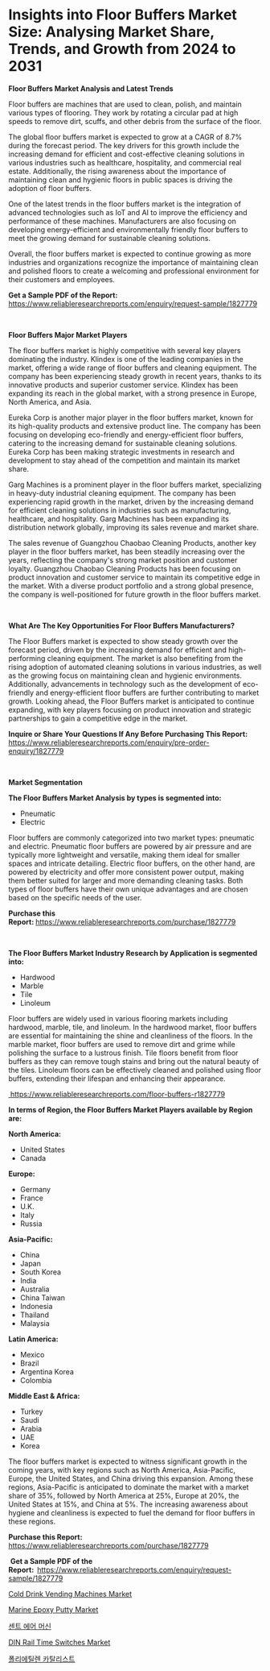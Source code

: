 <p><h1>Insights into Floor Buffers Market Size: Analysing Market Share, Trends, and Growth from 2024 to 2031</h1></p><p><strong>Floor Buffers Market Analysis and Latest Trends</strong></p>
<p><p>Floor buffers are machines that are used to clean, polish, and maintain various types of flooring. They work by rotating a circular pad at high speeds to remove dirt, scuffs, and other debris from the surface of the floor.</p><p>The global floor buffers market is expected to grow at a CAGR of 8.7% during the forecast period. The key drivers for this growth include the increasing demand for efficient and cost-effective cleaning solutions in various industries such as healthcare, hospitality, and commercial real estate. Additionally, the rising awareness about the importance of maintaining clean and hygienic floors in public spaces is driving the adoption of floor buffers.</p><p>One of the latest trends in the floor buffers market is the integration of advanced technologies such as IoT and AI to improve the efficiency and performance of these machines. Manufacturers are also focusing on developing energy-efficient and environmentally friendly floor buffers to meet the growing demand for sustainable cleaning solutions.</p><p>Overall, the floor buffers market is expected to continue growing as more industries and organizations recognize the importance of maintaining clean and polished floors to create a welcoming and professional environment for their customers and employees.</p></p>
<p><strong>Get a Sample PDF of the Report:&nbsp;</strong> <a href="https://www.reliableresearchreports.com/enquiry/request-sample/1827779">https://www.reliableresearchreports.com/enquiry/request-sample/1827779</a></p>
<p>&nbsp;</p>
<p><strong>Floor Buffers Major Market Players</strong></p>
<p><p>The floor buffers market is highly competitive with several key players dominating the industry. Klindex is one of the leading companies in the market, offering a wide range of floor buffers and cleaning equipment. The company has been experiencing steady growth in recent years, thanks to its innovative products and superior customer service. Klindex has been expanding its reach in the global market, with a strong presence in Europe, North America, and Asia.</p><p>Eureka Corp is another major player in the floor buffers market, known for its high-quality products and extensive product line. The company has been focusing on developing eco-friendly and energy-efficient floor buffers, catering to the increasing demand for sustainable cleaning solutions. Eureka Corp has been making strategic investments in research and development to stay ahead of the competition and maintain its market share.</p><p>Garg Machines is a prominent player in the floor buffers market, specializing in heavy-duty industrial cleaning equipment. The company has been experiencing rapid growth in the market, driven by the increasing demand for efficient cleaning solutions in industries such as manufacturing, healthcare, and hospitality. Garg Machines has been expanding its distribution network globally, improving its sales revenue and market share.</p><p>The sales revenue of Guangzhou Chaobao Cleaning Products, another key player in the floor buffers market, has been steadily increasing over the years, reflecting the company's strong market position and customer loyalty. Guangzhou Chaobao Cleaning Products has been focusing on product innovation and customer service to maintain its competitive edge in the market. With a diverse product portfolio and a strong global presence, the company is well-positioned for future growth in the floor buffers market.</p></p>
<p>&nbsp;</p>
<p><strong>What Are The Key Opportunities For Floor Buffers Manufacturers?</strong></p>
<p><p>The Floor Buffers market is expected to show steady growth over the forecast period, driven by the increasing demand for efficient and high-performing cleaning equipment. The market is also benefiting from the rising adoption of automated cleaning solutions in various industries, as well as the growing focus on maintaining clean and hygienic environments. Additionally, advancements in technology such as the development of eco-friendly and energy-efficient floor buffers are further contributing to market growth. Looking ahead, the Floor Buffers market is anticipated to continue expanding, with key players focusing on product innovation and strategic partnerships to gain a competitive edge in the market.</p></p>
<p><strong>Inquire or Share Your Questions If Any Before Purchasing This Report:</strong> <a href="https://www.reliableresearchreports.com/enquiry/pre-order-enquiry/1827779">https://www.reliableresearchreports.com/enquiry/pre-order-enquiry/1827779</a></p>
<p>&nbsp;</p>
<p><strong>Market Segmentation</strong></p>
<p><strong>The Floor Buffers Market Analysis by types is segmented into:</strong></p>
<p><ul><li>Pneumatic</li><li>Electric</li></ul></p>
<p><p>Floor buffers are commonly categorized into two market types: pneumatic and electric. Pneumatic floor buffers are powered by air pressure and are typically more lightweight and versatile, making them ideal for smaller spaces and intricate detailing. Electric floor buffers, on the other hand, are powered by electricity and offer more consistent power output, making them better suited for larger and more demanding cleaning tasks. Both types of floor buffers have their own unique advantages and are chosen based on the specific needs of the user.</p></p>
<p><strong>Purchase this Report:&nbsp;</strong><a href="https://www.reliableresearchreports.com/purchase/1827779">https://www.reliableresearchreports.com/purchase/1827779</a></p>
<p>&nbsp;</p>
<p><strong>The Floor Buffers Market Industry Research by Application is segmented into:</strong></p>
<p><ul><li>Hardwood</li><li>Marble</li><li>Tile</li><li>Linoleum</li></ul></p>
<p><p>Floor buffers are widely used in various flooring markets including hardwood, marble, tile, and linoleum. In the hardwood market, floor buffers are essential for maintaining the shine and cleanliness of the floors. In the marble market, floor buffers are used to remove dirt and grime while polishing the surface to a lustrous finish. Tile floors benefit from floor buffers as they can remove tough stains and bring out the natural beauty of the tiles. Linoleum floors can be effectively cleaned and polished using floor buffers, extending their lifespan and enhancing their appearance.</p></p>
<p><a href="https://www.reliableresearchreports.com/floor-buffers-r1827779">&nbsp;https://www.reliableresearchreports.com/floor-buffers-r1827779</a></p>
<p><strong>In terms of Region, the Floor Buffers Market Players available by Region are:</strong></p>
<p>
    <p> <strong> North America: </strong>
        <ul>
            <li>United States</li>
            <li>Canada</li>
        </ul>
        </p> 
    <p> <strong> Europe: </strong>
        <ul>
            <li>Germany</li>
            <li>France</li>
            <li>U.K.</li>
            <li>Italy</li>
            <li>Russia</li>
        </ul>
        </p> 
    <p> <strong> Asia-Pacific: </strong>
        <ul>
            <li>China</li>
            <li>Japan</li>
            <li>South Korea</li>
            <li>India</li>
            <li>Australia</li>
            <li>China Taiwan</li>
            <li>Indonesia</li>
            <li>Thailand</li>
            <li>Malaysia</li>
        </ul>
        </p> 
    <p> <strong> Latin America: </strong>
        <ul>
            <li>Mexico</li>
            <li>Brazil</li>
            <li>Argentina Korea</li>
            <li>Colombia</li>
        </ul>
        </p> 
    <p> <strong> Middle East & Africa: </strong>
        <ul>
            <li>Turkey</li>
            <li>Saudi</li>
            <li>Arabia</li>
            <li>UAE</li>
            <li>Korea</li>
        </ul>
    </p>
    </p>
<p><p>The floor buffers market is expected to witness significant growth in the coming years, with key regions such as North America, Asia-Pacific, Europe, the United States, and China driving this expansion. Among these regions, Asia-Pacific is anticipated to dominate the market with a market share of 35%, followed by North America at 25%, Europe at 20%, the United States at 15%, and China at 5%. The increasing awareness about hygiene and cleanliness is expected to fuel the demand for floor buffers in these regions.</p></p>
<p><strong>Purchase this Report: </strong><a href="https://www.reliableresearchreports.com/purchase/1827779">https://www.reliableresearchreports.com/purchase/1827779</a></p>
<p>&nbsp;<strong>Get a Sample PDF of the Report:&nbsp;&nbsp;</strong><a href="https://www.reliableresearchreports.com/enquiry/request-sample/1827779">https://www.reliableresearchreports.com/enquiry/request-sample/1827779</a></p>
<p><strong></strong></p>
<p><p><a href="https://github.com/lataunyatinikmelvin59ilbd0dv/Market-Research-Report-List-2/blob/main/cold-drink-vending-machines-market.md">Cold Drink Vending Machines Market</a></p><p><a href="https://issuu.com/reportprime-2/docs/marine-epoxy-putty-market-size-2030.pptx">Marine Epoxy Putty Market</a></p><p><a href="https://github.com/Madalyell456456/Market-Research-Report-List-1/blob/main/431321534245.md">센트 에어 머신</a></p><p><a href="https://github.com/JameTravis/Market-Research-Report-List-4/blob/main/din-rail-time-switches-market.md">DIN Rail Time Switches Market</a></p><p><a href="https://github.com/vs019sa3m8x/Market-Research-Report-List-1/blob/main/511426734244.md">폴리에틸렌 카탈리스트</a></p></p>